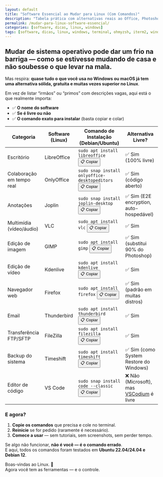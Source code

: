 ```yaml
---
layout: default
title: "Software Essencial ao Mudar para Linux (Com Comandos)"
description: "Tabela prática com alternativas reais ao Office, Photoshop, Chrome e mais — com comandos de instalação prontos para copiar."
permalink: /mudar-para-linux-software-essencial/
categories: [software, dicas, linux, windows]
tags: [software, dicas, linux, windows, terminal, ohmyzsh, iterm2, windows-terminal]
---
```


<section>

<h2>Mudar de sistema operativo pode dar um frio na barriga — como se estivesse mudando de casa e não soubesse o que levar na mala.</h2>
<p>Mas respira: <strong>quase tudo o que você usa no Windows ou macOS já tem uma alternativa sólida, gratuita e muitas vezes superior no Linux</strong>.</p>
<p>Em vez de listar “irmãos” ou “primos” com descrições vagas, aqui está o que realmente importa:</p>
<ul>
  <li>✅ <strong>O nome do software</strong></li>
  <li>✅ <strong>Se é livre ou não</strong></li>
  <li>✅ <strong>O comando exato para instalar</strong> (basta copiar e colar)</li>
</ul>

<table class="evergreen-table">
  <thead>
    <tr>
      <th>Categoria</th>
      <th>Software (Linux)</th>
      <th>Comando de Instalação (Debian/Ubuntu)</th>
      <th>Alternativa Livre?</th>
    </tr>
  </thead>
  <tbody>
    <tr>
      <td data-label="Categoria">Escritório</td>
      <td data-label="Software (Linux)">LibreOffice</td>
      <td data-label="Comando de Instalação">
        <code>sudo apt install libreoffice</code>
        <button class="copy-btn" data-command="sudo apt install libreoffice">📋 Copiar</button>
      </td>
      <td data-label="Alternativa Livre?">✅ Sim (100% livre)</td>
    </tr>
    <tr>
      <td data-label="Categoria">Colaboração em tempo real</td>
      <td data-label="Software (Linux)">OnlyOffice</td>
      <td data-label="Comando de Instalação">
        <code>sudo snap install onlyoffice-desktopeditors</code>
        <button class="copy-btn" data-command="sudo snap install onlyoffice-desktopeditors">📋 Copiar</button>
      </td>
      <td data-label="Alternativa Livre?">✅ Sim (código aberto)</td>
    </tr>
    <tr>
      <td data-label="Categoria">Anotações</td>
      <td data-label="Software (Linux)">Joplin</td>
      <td data-label="Comando de Instalação">
        <code>sudo snap install joplin-desktop</code>
        <button class="copy-btn" data-command="sudo snap install joplin-desktop">📋 Copiar</button>
      </td>
      <td data-label="Alternativa Livre?">✅ Sim (E2E encryption, auto-hospedável)</td>
    </tr>
    <tr>
      <td data-label="Categoria">Multimídia (vídeo/áudio)</td>
      <td data-label="Software (Linux)">VLC</td>
      <td data-label="Comando de Instalação">
        <code>sudo apt install vlc</code>
        <button class="copy-btn" data-command="sudo apt install vlc">📋 Copiar</button>
      </td>
      <td data-label="Alternativa Livre?">✅ Sim</td>
    </tr>
    <tr>
      <td data-label="Categoria">Edição de imagem</td>
      <td data-label="Software (Linux)">GIMP</td>
      <td data-label="Comando de Instalação">
        <code>sudo apt install gimp</code>
        <button class="copy-btn" data-command="sudo apt install gimp">📋 Copiar</button>
      </td>
      <td data-label="Alternativa Livre?">✅ Sim (substitui 90% do Photoshop)</td>
    </tr>
    <tr>
      <td data-label="Categoria">Edição de vídeo</td>
      <td data-label="Software (Linux)">Kdenlive</td>
      <td data-label="Comando de Instalação">
        <code>sudo apt install kdenlive</code>
        <button class="copy-btn" data-command="sudo apt install kdenlive">📋 Copiar</button>
      </td>
      <td data-label="Alternativa Livre?">✅ Sim</td>
    </tr>
    <tr>
      <td data-label="Categoria">Navegador web</td>
      <td data-label="Software (Linux)">Firefox</td>
      <td data-label="Comando de Instalação">
        <code>sudo apt install firefox</code>
        <button class="copy-btn" data-command="sudo apt install firefox">📋 Copiar</button>
      </td>
      <td data-label="Alternativa Livre?">✅ Sim (padrão em muitas distros)</td>
    </tr>
    <tr>
      <td data-label="Categoria">Email</td>
      <td data-label="Software (Linux)">Thunderbird</td>
      <td data-label="Comando de Instalação">
        <code>sudo apt install thunderbird</code>
        <button class="copy-btn" data-command="sudo apt install thunderbird">📋 Copiar</button>
      </td>
      <td data-label="Alternativa Livre?">✅ Sim</td>
    </tr>
    <tr>
      <td data-label="Categoria">Transferência FTP/SFTP</td>
      <td data-label="Software (Linux)">FileZilla</td>
      <td data-label="Comando de Instalação">
        <code>sudo apt install filezilla</code>
        <button class="copy-btn" data-command="sudo apt install filezilla">📋 Copiar</button>
      </td>
      <td data-label="Alternativa Livre?">✅ Sim</td>
    </tr>
    <tr>
      <td data-label="Categoria">Backup do sistema</td>
      <td data-label="Software (Linux)">Timeshift</td>
      <td data-label="Comando de Instalação">
        <code>sudo apt install timeshift</code>
        <button class="copy-btn" data-command="sudo apt install timeshift">📋 Copiar</button>
      </td>
      <td data-label="Alternativa Livre?">✅ Sim (como System Restore do Windows)</td>
    </tr>
    <tr>
      <td data-label="Categoria">Editor de código</td>
      <td data-label="Software (Linux)">VS Code</td>
      <td data-label="Comando de Instalação">
        <code>sudo snap install code --classic</code>
        <button class="copy-btn" data-command="sudo snap install code --classic">📋 Copiar</button>
      </td>
      <td data-label="Alternativa Livre?">❌ Não (Microsoft), mas <a href="https://vscodium.com/">VSCodium</a> é livre</td>
    </tr>
  </tbody>
</table>



<h3>E agora?</h3>
<ol>
  <li><strong>Copie os comandos</strong> que precisa e cole no terminal.</li>
  <li><strong>Reinicie</strong> se for pedido (raramente é necessário).</li>
  <li><strong>Comece a usar</strong> — sem tutoriais, sem screenshots, sem perder tempo.</li>
</ol>
<p>Se algo não funcionar, <strong>não é você — é o comando errado</strong>.<br>
E aqui, todos os comandos foram testados em <strong>Ubuntu 22.04/24.04 e Debian 12</strong>.</p>
<p>Boas-vindas ao Linux. 🐧<br>
Agora você tem as ferramentas — e o controle.</p>

</section>


<script>
document.addEventListener('click', function(e) {
  if (e.target.matches('.copy-btn')) {
    const cmd = e.target.dataset.command; // ← aqui estava "cmd", agora é "command"
    if (cmd) {
      navigator.clipboard.writeText(cmd).then(() => {
        const original = e.target.textContent;
        e.target.textContent = '✓ Copiado!';
        setTimeout(() => e.target.textContent = original, 1500);
      }).catch(err => {
        console.warn('Falha ao copiar:', err);
      });
    }
  }
});
</script>

